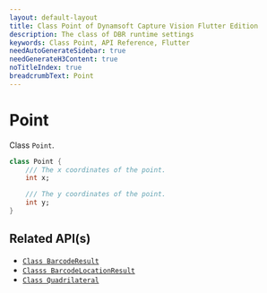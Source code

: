 ```yaml
---
layout: default-layout
title: Class Point of Dynamsoft Capture Vision Flutter Edition
description: The class of DBR runtime settings
keywords: Class Point, API Reference, Flutter
needAutoGenerateSidebar: true
needGenerateH3Content: true
noTitleIndex: true
breadcrumbText: Point
---
```


# Point

Class `Point`.

```dart
class Point {
    /// The x coordinates of the point.
    int x;

    /// The y coordinates of the point.
    int y;
}
```

## Related API(s)

- [`Class BarcodeResult`](class-barcode-result.md)
- [`Classs BarcodeLocationResult`](class-barcode-location-result.md)
- [`Class Quadrilateral`](class-quadrilateral.md)
